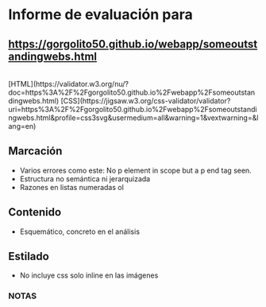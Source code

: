 # Informe de evaluación para<br/>
## https://gorgolito50.github.io/webapp/someoutstandingwebs.html
<br/>
[HTML](https://validator.w3.org/nu/?doc=https%3A%2F%2Fgorgolito50.github.io%2Fwebapp%2Fsomeoutstandingwebs.html)
[CSS](https://jigsaw.w3.org/css-validator/validator?uri=https%3A%2F%2Fgorgolito50.github.io%2Fwebapp%2Fsomeoutstandingwebs.html&profile=css3svg&usermedium=all&warning=1&vextwarning=&lang=en)
<br/>

## Marcación
- Varios errores como este: No p element in scope but a p end tag seen.
- Estructura no semántica ni jerarquizada
- Razones en listas numeradas ol
  
## Contenido
- Esquemático, concreto en el análisis

## Estilado
- No incluye css solo inline en las imágenes

### NOTAS
